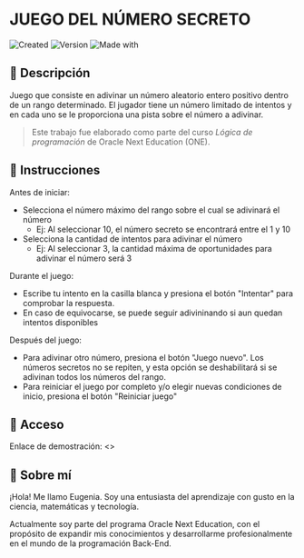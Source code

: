 # JUEGO DEL NÚMERO SECRETO

![Created](https://img.shields.io/badge/Created-Jun_2024-248f24)
![Version](https://img.shields.io/badge/Version-1.1-c42121)
![Made with](https://img.shields.io/badge/Made_with-VSCode-255074)



## :memo: Descripción

Juego que consiste en adivinar un número aleatorio entero positivo dentro de un rango determinado. El jugador tiene un número limitado de intentos y en cada uno se le proporciona una pista sobre el número a adivinar.

> Este trabajo fue elaborado como parte del curso *Lógica de programación* de Oracle Next Education (ONE).

## :dart: Instrucciones
Antes de iniciar:
- Selecciona el número máximo del rango sobre el cual se adivinará el número
    - Ej: Al seleccionar 10, el número secreto se encontrará entre el 1 y 10
- Selecciona la cantidad de intentos para adivinar el número
    - Ej: Al seleccionar 3, la cantidad máxima de oportunidades para adivinar el número será 3

Durante el juego:
- Escribe tu intento en la casilla blanca y presiona el botón "Intentar" para comprobar la respuesta.
- En caso de equivocarse, se puede seguir adivininando si aun quedan intentos disponibles

Después del juego:
- Para adivinar otro número, presiona el botón "Juego nuevo". Los números secretos no se repiten, y esta opción se deshabilitará si se adivinan todos los números del rango.
- Para reiniciar el juego por completo y/o elegir nuevas condiciones de inicio, presiona el botón "Reiniciar juego"

## :key: Acceso
Enlace de demostración: <>

## :wave: Sobre mí
¡Hola! Me llamo Eugenia. Soy una entusiasta del aprendizaje con gusto en la ciencia, matemáticas y tecnología.

Actualmente soy parte del programa Oracle Next Education, con el propósito de expandir mis conocimientos y desarrollarme profesionalmente en el mundo de la programación Back-End.

